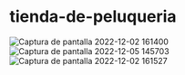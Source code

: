# tienda-de-peluqueria
![Captura de pantalla 2022-12-02 161400](https://user-images.githubusercontent.com/117450061/205336670-876af46b-e7e4-44ae-8b18-d132b608f3da.png)
![Captura de pantalla 2022-12-05 145703](https://user-images.githubusercontent.com/117450061/205669018-ae53afb9-810e-4d15-9735-cb174a51f05c.png)
![Captura de pantalla 2022-12-02 161527](https://user-images.githubusercontent.com/117450061/205336968-e7330b38-7256-4e02-9ff5-4d2cd3840521.png)
